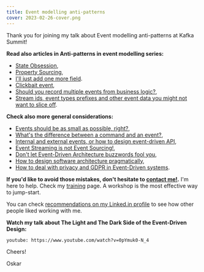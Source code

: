 ```yaml
---
title: Event modelling anti-patterns
cover: 2023-02-26-cover.png
---
```


Thank you for joining my talk about Event modelling anti-patterns at Kafka Summit!

**Read also articles in Anti-patterns in event modelling series:**
- [State Obsession](/en/state-obsession/),
- [Property Sourcing](/en/property-sourcing/),
- [I'll just add one more field](/en/i_will_just_add_one_more_field/).
- [Clickbait event](/en/clickbait_event/),
- [Should you record multiple events from business logic?](/en/one_or_more_event_that_is_the_question/),
- [Stream ids, event types prefixes and other event data you might not want to slice off](/en/on_putting_stream_id_in_event_data/).

**Check also more general considerations:**
- [Events should be as small as possible, right?](/en/events_should_be_as_small_as_possible/),
- [What's the difference between a command and an event?](/en/whats_the_difference_between_event_and_command/),
- [Internal and external events, or how to design event-driven API](/en/internal_external_events/),
- [Event Streaming is not Event Sourcing!](/en/event_streaming_is_not_event_sourcing/),
- [Don't let Event-Driven Architecture buzzwords fool you](/en/dont_let_event_driven_architecture_buzzwords_fool_you/),
- [How to design software architecture pragmatically](/en/how_to_design_software_architecture_pragmatically/),
- [How to deal with privacy and GDPR in Event-Driven systems](/en/gdpr_in_event_driven_architecture/).

**If you'd like to avoid those mistakes, don't hesitate to [contact me!](mailto:oskar@event-driven.io).** I'm here to help. Check my [training](/en/training/) page. A workshop is the most effective way to jump-start. 

You can check [recommendations on my Linked.in profile](https://www.linkedin.com/in/oskardudycz/) to see how other people liked working with me.

**Watch my talk about The Light and The Dark Side of the Event-Driven Design:**

`youtube: https://www.youtube.com/watch?v=0pYmuk0-N_4`

Cheers!

Oskar
